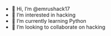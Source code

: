 - 👋 Hi, I’m @emrushack17
- 👀 I’m interested in hacking 
- 🌱 I’m currently learning Python 
- 💞️ I’m looking to collaborate on hacking 

<!---
emrushack17/emrushack17 is a ✨ special ✨ repository because its `README.md` (this file) appears on your GitHub profile.
You can click the Preview link to take a look at your changes.
--->
